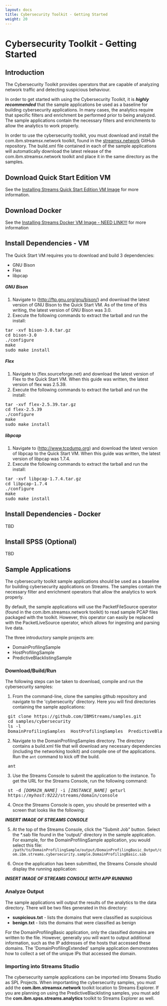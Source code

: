 ```yaml
---
layout: docs
title: Cybersecurity Toolkit - Getting Started
weight: 20
---
```


# Cybersecurity Toolkit - Getting Started

## Introduction
The Cybersecurity Toolkit provides operators that are capable of analyzing network traffic and detecting suspicious behaviour.

In order to get started with using the Cybersecurity Toolkit, it is ***highly recommended*** that the sample applications be used as a baseline for building cybersecurity applications. In many cases, the analytics require that specific filters and enrichment be performed prior to being analyzed. The sample applications contain the necessary filters and enrichments to allow the analytics to work properly. 

In order to use the cybersecurity toolkit, you must download and install the com.ibm.streamsx.network toolkit, found in the [streamsx.network](https://github.com/IBMStreams/streamsx.network) GitHub repository. The build.xml file contained in each of the sample applications will automatically download the latest release of the com.ibm.streamsx.network toolkit and place it in the same directory as the samples. 


## Download Quick Start Edition VM
See the [Installing Streams Quick Start Edition VM Image](http://ibmstreams.github.io/streamsx.documentation/docs/4.1/qse-install-linux/) for more information.

## Download Docker
See the [Installing Streams Docker VM Image - NEED LINK!!!](NEED_LINK) for more information

## Install Dependencies - VM
The Quick Start VM requires you to download and build 3 dependencies:

- GNU Bison
- Flex
- libpcap
 
 
##### GNU Bison
1. Navigate to (http://ftp.gnu.org/gnu/bison/) and download the latest version of GNU Bison to the Quick Start VM. As of the time of this writing, the latest version of GNU Bison was 3.0. 
2. Execute the following commands to extract the tarball and run the install:

<pre class="terminate">
<span class="command">tar -xvf bison-3.0.tar.gz</span>
<span class="command">cd bison-3.0</span>
<span class="command">./configure</span>
<span class="command">make</span>
<span class="command">sudo make install</span></pre>


##### Flex
1. Navigate to (flex.sourceforge.net) and download the latest version of Flex to the Quick Start VM. When this guide was written, the latest version of flex was 2.5.39.
2. Execute the following commands to extract the tarball and run the install:

<pre class="terminate">
<span class="command">tar -xvf flex-2.5.39.tar.gz</span>
<span class="command">cd flex-2.5.39</span>
<span class="command">./configure</span>
<span class="command">make</span>
<span class="command">sudo make install</span></pre>


##### libpcap
1. Navigate to (http://www.tcpdump.org) and download the latest version of libpcap to the Quick Start VM. When this guide was written, the latest version of libpcap was 1.7.4.
2. Execute the following commands to extract the tarball and run the install:

<pre class="terminal">
<span class="command">tar -xvf libpcap-1.7.4.tar.gz</span>
<span class="command">cd libpcap-1.7.4</span>
<span class="command">./configure</span>
<span class="command">make</span>
<span class="command">sudo make install</span></pre>



## Install Dependencies - Docker
TBD

## Install SPSS (Optional)
TBD

## Sample Applications
The cybersecurity toolkit sample applications should be used as a baseline for building cybersecurity applications on Streams. The samples contain the necessary filter and enrichment operators that allow the analytics to work properly. 

By default, the sample applications will use the PacketFileSource operator (found in the com.ibm.streamsx.network toolkit) to read sample PCAP files packaged with the toolkit. However, this operator can easily be replaced with the PacketLiveSource operator, which allows for ingesting and parsing live data. 

The three introductory sample projects are: 
 - DomainProfilingSample
 - HostProfilingSample
 - PredictiveBlacklistingSample

### Download/Build/Run
The following steps can be taken to download, compile and run the cybersecurity samples:

 1. From the command-line, clone the samples github repository and navigate to the 'cybersecurity' directory. Here you will find directories containing the sample applications:
 
 <pre class="terminal">
 <span class="command">git clone https://github.com/IBMStreams/samples.git</span>
 <span class="command">cd samples/cybersecurity</span>
 <span class="command">ls -l</span>
 <span class="output">DomainProfilingSamples  HostProfilingSamples  PredictiveBlacklistingSamples</span></pre>
 
 2. Navigate to the DomainProfilingSamples directory. The directory contains a build.xml file that will download any necessary dependencies (including the networking toolkit) and compile one of the applications. Run the `ant` command to kick off the build.
 
 <pre class="terminal">
 <span class="command">ant</span></pre>
 
 3. Use the Streams Console to submit the application to the instance. To get the URL for the Streams Console, run the following command:
 
 <pre class="terminal">
 <span class="command">st -d <em>[DOMAIN_NAME]</em> -i <em>[INSTANCE_NAME]</em> geturl</span>
 <span class="output">https://<em>myhost:9222</em>/streams/domain/console</span></pre>
 
 4. Once the Streams Console is open, you should be presented with a screen that looks like the following: 
 
 ***INSERT IMAGE OF STREAMS CONSOLE*** 

 5. At the top of the Streams Console, click the "Submit Job" button. Select the *.sab file found in the 'output/' directory in the sample application. For example, for the DomainProfilingSample application, you would select this file: `/path/to/DomainProfilingSample/output/DomainProfilingBasic_Output/com.ibm.streams.cybersecurity.sample.DomainProfilingBasic.sab`
 
 6. Once the application has been submitted, the Streams Console should display the running application:
 
 ***INSERT IMAGE OF STREAMS CONSOLE WITH APP RUNNING***
 

### Analyze Output
The sample applications will output the results of the analytics to the data directory. There will be two files generated in this directory: 

 - **suspicious.txt** - lists the domains that were classified as suspicious
 - **benign.txt** - lists the domains that were classified as benign

For the DomainProfilingBasic application, only the classified domains are written to the file. However, generally you will want to output additional information, such as the IP addresses of the hosts that accessed these domains. The 'DomainProfilingExtended' sample application demonstrates how to collect a set of the unique IPs that accessed the domain. 


### Importing into Streams Studio
The cybersecurity sample applications can be imported into Streams Studio as SPL Projects. When importanting the cybersecurity samples, you must add the **com.ibm.streamsx.network** toolkit location to Streams Explorer. If you are planning on using the PredictiveBlacklisting samples, you must add the **com.ibm.spss.streams.analytics** toolkit to Streams Explorer as well. 
